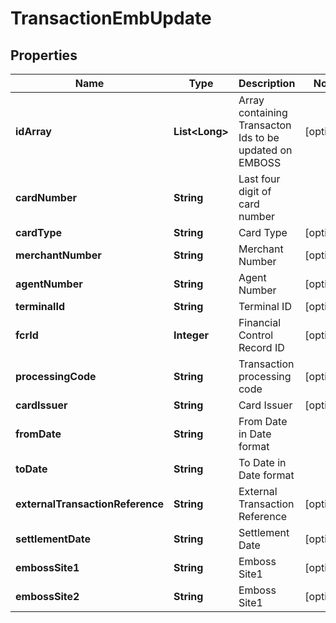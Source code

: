 
# TransactionEmbUpdate

## Properties
Name | Type | Description | Notes
------------ | ------------- | ------------- | -------------
**idArray** | **List&lt;Long&gt;** | Array containing Transacton Ids to be updated on EMBOSS |  [optional]
**cardNumber** | **String** | Last four digit of card number | 
**cardType** | **String** | Card Type |  [optional]
**merchantNumber** | **String** | Merchant Number |  [optional]
**agentNumber** | **String** | Agent Number |  [optional]
**terminalId** | **String** | Terminal ID |  [optional]
**fcrId** | **Integer** | Financial Control Record ID |  [optional]
**processingCode** | **String** | Transaction processing code |  [optional]
**cardIssuer** | **String** | Card Issuer |  [optional]
**fromDate** | **String** | From Date in Date format | 
**toDate** | **String** | To Date in Date format | 
**externalTransactionReference** | **String** | External Transaction Reference |  [optional]
**settlementDate** | **String** | Settlement Date |  [optional]
**embossSite1** | **String** | Emboss Site1 |  [optional]
**embossSite2** | **String** | Emboss Site1 |  [optional]



